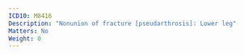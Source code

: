 ```yaml
---
ICD10: M8416
Description: "Nonunion of fracture [pseudarthrosis]: Lower leg"
Matters: No
Weight: 0
---
```


